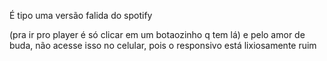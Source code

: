 É tipo uma versão falida do spotify 

(pra ir pro player é só clicar em um botaozinho q tem lá) 
e pelo amor de buda, não acesse isso no celular, pois o responsivo está lixiosamente ruim
